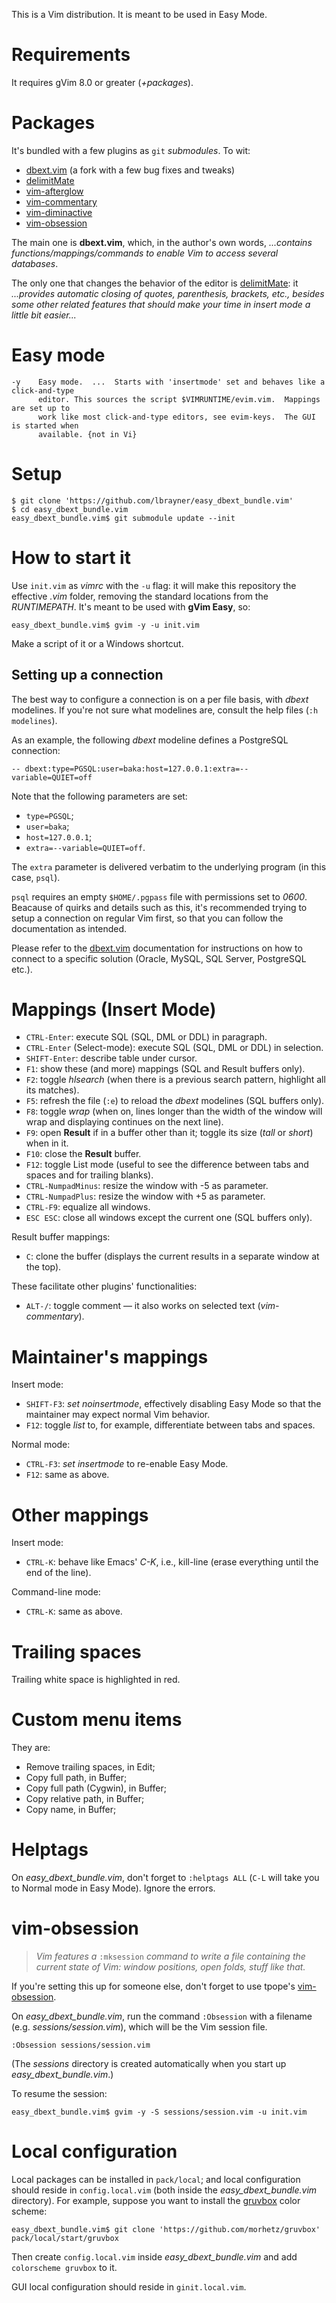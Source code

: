 This is a Vim distribution. It is meant to be used in Easy Mode.

# Requirements

It requires gVim 8.0 or greater (_+packages_).

# Packages

It's bundled with a few plugins as `git` _submodules_. To wit:

- [dbext.vim](https://github.com/lbrayner/dbext.vim) (a fork with a few bug
  fixes and tweaks)
- [delimitMate](https://github.com/Raimondi/delimitMate)
- [vim-afterglow](https://github.com/danilo-augusto/vim-afterglow)
- [vim-commentary](https://github.com/tpope/vim-commentary)
- [vim-diminactive](https://github.com/blueyed/vim-diminactive)
- [vim-obsession](https://github.com/tpope/vim-obsession.git)

The main one is __dbext.vim__, which, in the author's own words, _...contains
functions/mappings/commands to enable Vim to access several databases_. 

The only one that changes the behavior of the editor is
[delimitMate](https://github.com/Raimondi/delimitMate): it _...provides automatic
closing of quotes, parenthesis, brackets, etc., besides some other related
features that should make your time in insert mode a little bit easier..._

# Easy mode

```
-y    Easy mode.  ...  Starts with 'insertmode' set and behaves like a click-and-type
      editor. This sources the script $VIMRUNTIME/evim.vim.  Mappings are set up to
      work like most click-and-type editors, see evim-keys.  The GUI is started when
      available. {not in Vi}
```

# Setup

```
$ git clone 'https://github.com/lbrayner/easy_dbext_bundle.vim'
$ cd easy_dbext_bundle.vim
easy_dbext_bundle.vim$ git submodule update --init
```

# How to start it

Use `init.vim` as _vimrc_ with the `-u` flag: it will make this repository the
effective _.vim_ folder, removing the standard locations from the _RUNTIMEPATH_.
It's meant to be used with __gVim Easy__, so:

```
easy_dbext_bundle.vim$ gvim -y -u init.vim
```

Make a script of it or a Windows shortcut.

## Setting up a connection

The best way to configure a connection is on a per file basis, with _dbext_
modelines. If you're not sure what modelines are, consult the help files
(`:h modelines`).

As an example, the following _dbext_ modeline defines a PostgreSQL connection:

~~~
-- dbext:type=PGSQL:user=baka:host=127.0.0.1:extra=--variable=QUIET=off
~~~

Note that the following parameters are set:

- `type=PGSQL`;
- `user=baka`;
- `host=127.0.0.1`;
- `extra=--variable=QUIET=off`.

The `extra` parameter is delivered verbatim to the underlying program (in this
case, `psql`).

`psql` requires an empty `$HOME/.pgpass` file with permissions set to _0600_.
Beacause of quirks and details such as this, it's recommended trying to setup a
connection on regular Vim first, so that you can follow the documentation as
intended.

Please refer to the [dbext.vim](https://github.com/vim-scripts/dbext.vim)
documentation for instructions on how to connect to a specific solution (Oracle,
MySQL, SQL Server, PostgreSQL etc.).

# Mappings (Insert Mode)

- `CTRL-Enter`: execute SQL (SQL, DML or DDL) in paragraph.
- `CTRL-Enter` (Select-mode): execute SQL (SQL, DML or DDL) in selection.
- `SHIFT-Enter`: describe table under cursor.
- `F1`: show these (and more) mappings (SQL and Result buffers only).
- `F2`: toggle _hlsearch_ (when there is a previous search pattern, highlight
  all its matches).
- `F5`: refresh the file (`:e`) to reload the _dbext_ modelines (SQL buffers
  only).
- `F8`: toggle _wrap_ (when on, lines longer than the width of the window will
  wrap and displaying continues on the next line).
- `F9`: open __Result__ if in a buffer other than it; toggle its size (_tall_ or
  _short_) when in it.
- `F10`: close the __Result__ buffer.
- `F12`: toggle List mode (useful to see the difference between tabs and spaces
  and for trailing blanks).
- `CTRL-NumpadMinus`: resize the window with -5 as parameter.
- `CTRL-NumpadPlus`: resize the window with +5 as parameter.
- `CTRL-F9`: equalize all windows.
- `ESC ESC`: close all windows except the current one (SQL buffers only).

Result buffer mappings:

- `C`: clone the buffer (displays the current results in a separate window at
  the top).

These facilitate other plugins' functionalities:

- `ALT-/`: toggle comment — it also works on selected text (_vim-commentary_).

# Maintainer's mappings

Insert mode:

- `SHIFT-F3`: _set noinsertmode_, effectively disabling Easy Mode so that the
  maintainer may expect normal Vim behavior.
- `F12`: toggle _list_ to, for example, differentiate between tabs and spaces.

Normal mode:

- `CTRL-F3`: _set insertmode_ to re-enable Easy Mode.
- `F12`: same as above.

# Other mappings

Insert mode:

- `CTRL-K`: behave like Emacs' _C-K_, i.e., kill-line (erase everything until the
  end of the line).

Command-line mode:

- `CTRL-K`: same as above.

# Trailing spaces

Trailing white space is highlighted in red.

# Custom menu items

They are:

- Remove trailing spaces, in Edit;
- Copy full path, in Buffer;
- Copy full path (Cygwin), in Buffer;
- Copy relative path, in Buffer;
- Copy name, in Buffer;

# Helptags

On _easy_dbext_bundle.vim_, don't forget to `:helptags ALL` (`C-L` will take you
to Normal mode in Easy Mode). Ignore the errors.

# vim-obsession

> _Vim features a_ `:mksession` _command to write a file containing the current state_
> _of Vim: window positions, open folds, stuff like that._

If you're setting this up for someone else, don't forget to use tpope's
[vim-obsession](https://github.com/tpope/vim-obsession.git).

On _easy_dbext_bundle.vim_, run the command `:Obsession` with a filename (e.g.
_sessions/session.vim_), which will be the Vim session file.

```
:Obsession sessions/session.vim
```

(The _sessions_ directory is created automatically when you start up
_easy_dbext_bundle.vim_.)

To resume the session:

```
easy_dbext_bundle.vim$ gvim -y -S sessions/session.vim -u init.vim
```

# Local configuration

Local packages can be installed in `pack/local`; and local configuration should
reside in `config.local.vim` (both inside the _easy_dbext_bundle.vim_
directory). For example, suppose you want to install the
[gruvbox](https://github.com/morhetz/gruvbox) color scheme:

```
easy_dbext_bundle.vim$ git clone 'https://github.com/morhetz/gruvbox' pack/local/start/gruvbox
```

Then create `config.local.vim` inside _easy_dbext_bundle.vim_ and add
`colorscheme gruvbox` to it.

GUI local configuration should reside in `ginit.local.vim`.
